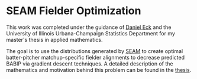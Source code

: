 # SEAM Fielder Optimization
This work was completed under the guidance of [Daniel Eck](https://stat.illinois.edu/directory/profile/dje13) and the University of Illinois Urbana-Champaign Statistics Department for my master's thesis in applied mathematics.

The goal is to use the distributions generated by [SEAM](https://github.com/ecklab/seam) to create optimal batter-pitcher matchup-specific fielder alignments to decrease predicted BABIP via gradient descent techniques. A detailed description of the mathematics and motivation behind this problem can be found in the [thesis](https://github.com/colalb1/SEAM-Fielder-Optimization/blob/main/SEAM-Fielder-Placement-Optimization.pdf).

